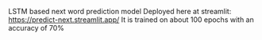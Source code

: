 LSTM based next word prediction model
Deployed here at streamlit: https://predict-next.streamlit.app/
It is trained on about 100 epochs with an accuracy of 70%
